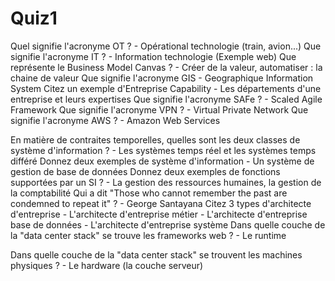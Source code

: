 # Quiz1

Quel signifie l'acronyme  OT ?
    - Opérational technologie (train, avion...)
Que signifie l'acronyme IT ?
    - Information technologie (Exemple web)
Que représente le Business Model Canvas ?
    - Créer de la valeur, automatiser : la chaine de valeur
Que signifie l'acronyme GIS
    - Geographique Information System
Citez un exemple d'Entreprise Capability
    - Les départements d'une entreprise et leurs expertises
Que signifie l'acronyme SAFe ?
    - Scaled Agile Framework
Que signifie l'acronyme VPN ?
    - Virtual Private Network
Que signifie l'acronyme AWS ?
    - Amazon Web Services

En matière de contraites temporelles, quelles sont les deux classes de système d'information ?
    - Les systèmes temps réel et les systèmes temps différé
Donnez deux exemples de système d'information
    - Un système de gestion de base de données
Donnez deux exemples de fonctions supportées par un SI ?
    - La gestion des ressources humaines, la gestion de la comptabilité
Qui a dit "Those who cannot remember the past are condemned to repeat it" ?
    - George Santayana
Citez 3 types d'architecte d'entreprise
    - L'architecte d'entreprise métier
    - L'architecte d'entreprise base de données
    - L'architecte d'entreprise système
Dans quelle couche de la "data center stack" se trouve les frameworks web ?
    - Le runtime

Dans quelle couche de la "data center stack" se trouvent les machines physiques ?
    - Le hardware (la couche serveur)

